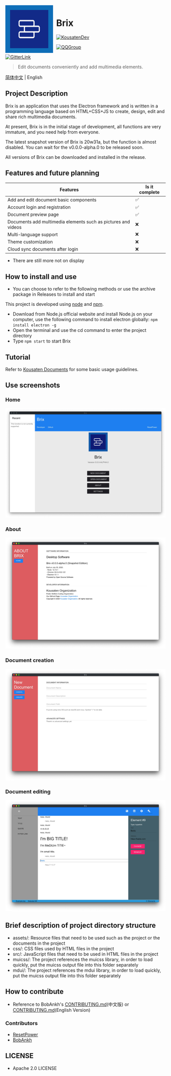 <img width="150" height="150" align="left" style="float: left; margin: 0 10px 0 0;" alt="Brix Logo" src="assets/Brix.png">

# Brix

[![KousatenDev](https://img.shields.io/badge/Development-Kousaten-00bfff?style=flat-square)](https://github.com/kousaten)

[![QQGroup](https://img.shields.io/badge/QQGroup-698353248-f28258?style=flat-square)](https://www.baidu.com/s?ie=utf-8&f=3&rsv_bp=1&tn=monline_4_dg&wd=%E7%9F%A5%E9%81%93%E7%BE%A4%E5%8F%B7%E6%80%8E%E4%B9%88%E5%8A%A0%E5%85%A5qq%E7%BE%A4&oq=%25E9%25A2%259C%25E8%2589%25B2%25E4%25BB%25A3%25E7%25A0%2581&rsv_pq=8c4a645200028faa&rsv_t=20e9%2F5gduFOE5yCsOQR20aVWEthO5RkUtczlS30RHTZTWL70fvnBebZ2IXUflLheYJiY&rqlang=cn&rsv_enter=1&rsv_dl=ts_2&rsv_sug3=15&rsv_sug1=6&rsv_sug7=100&rsv_sug2=1&rsv_btype=t&prefixsug=%25E7%259F%25A5%25E9%2581%2593%25E7%25BE%25A4%25E5%258F%25B7&rsp=2&inputT=3826&rsv_sug4=3964)

[![GitterLink](https://img.shields.io/badge/ChatOn-Gitter-177cb0?style=flat-square)](https://gitter.im/Kousaten-Dev/community?utm_source=badge&utm_medium=badge&utm_campaign=pr-badge)

> Edit documents conveniently and add multimedia elements.

[简体中文](README.zh.md) | English

## Project Description

Brix is an application that uses the Electron framework and is written in a programming language based on HTML+CSS+JS to create, design, edit and share rich multimedia documents.

At present, Brix is in the initial stage of development, all functions are very immature, and you need help from everyone.

The latest snapshot version of Brix is 20w31a, but the function is almost disabled. You can wait for the v0.0.0-alpha.0 to be released soon.

All versions of Brix can be downloaded and installed in the release.

## Features and future planning

| Features | Is it complete |
| --- | --- |
| Add and edit document basic components | ✅ |
| Account login and registration | ✅ |
| Document preview page | ✅ |
| Documents add multimedia elements such as pictures and videos | ❌ |
| Multi-language support | ❌ |
| Theme customization | ❌ |
| Cloud sync documents after login | ❌ |

- There are still more not on display

## How to install and use

- You can choose to refer to the following methods or use the archive package in Releases to install and start

This project is developed using [node](nodejs.org) and [npm](npmjs.org).

- Download from Node.js official website and install Node.js on your computer, use the following command to install electron globally:
    `npm install electron -g`
- Open the terminal and use the cd command to enter the project directory
- Type `npm start` to start Brix

## Tutorial

Refer to [Kousaten Documents](https://kousaten.github.io/) for some basic usage guidelines.

## Use screenshots

### Home

![assets/demo-0.jpg](assets/demo-0.jpg)

### About

![assets/demo-1.jpg](assets/demo-1.jpg)

### Document creation

![assets/demo-2.jpg](assets/demo-2.jpg)

### Document editing

![assets/demo-3.jpg](assets/demo-3.jpg)

## Brief description of project directory structure

- assets/: Resource files that need to be used such as the project or the documents in the project
- css/: CSS files used by HTML files in the project
- src/: JavaScript files that need to be used in HTML files in the project
- muicss/: The project references the muicss library, in order to load quickly, put the muicss output file into this folder separately
- mdui/: The project references the mdui library, in order to load quickly, put the muicss output file into this folder separately

## How to contribute

- Reference to BobAnkh's [CONTRIBUTING.md](https://github.com/BobAnkh/LinuxBeginner/blob/master/CONTRIBUTING.md)(中文版) or [CONTRIBUTING.md](https://github.com/BobAnkh/auto-generate-changelog/blob/master/CONTRIBUTING.md)(English Version)

### Contributors

- [ResetPower](https://github.com/ResetPower)
- [BobAnkh](https://github.com/BobAnkh)

## LICENSE

- Apache 2.0 LICENSE
